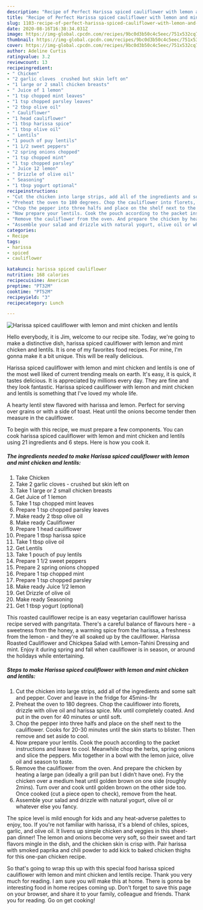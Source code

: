 ```yaml
---
description: "Recipe of Perfect Harissa spiced cauliflower with lemon and mint chicken and lentils"
title: "Recipe of Perfect Harissa spiced cauliflower with lemon and mint chicken and lentils"
slug: 1103-recipe-of-perfect-harissa-spiced-cauliflower-with-lemon-and-mint-chicken-and-lentils
date: 2020-08-16T16:38:34.031Z
image: https://img-global.cpcdn.com/recipes/9bc0d3b50c4c5eec/751x532cq70/harissa-spiced-cauliflower-with-lemon-and-mint-chicken-and-lentils-recipe-main-photo.jpg
thumbnail: https://img-global.cpcdn.com/recipes/9bc0d3b50c4c5eec/751x532cq70/harissa-spiced-cauliflower-with-lemon-and-mint-chicken-and-lentils-recipe-main-photo.jpg
cover: https://img-global.cpcdn.com/recipes/9bc0d3b50c4c5eec/751x532cq70/harissa-spiced-cauliflower-with-lemon-and-mint-chicken-and-lentils-recipe-main-photo.jpg
author: Adeline Curtis
ratingvalue: 3.2
reviewcount: 13
recipeingredient:
- " Chicken"
- "2 garlic cloves  crushed but skin left on"
- "1 large or 2 small chicken breasts"
- " Juice of 1 lemon"
- "1 tsp chopped mint leaves"
- "1 tsp chopped parsley leaves"
- "2 tbsp olive oil"
- " Cauliflower"
- "1 head cauliflower"
- "1 tbsp harissa spice"
- "1 tbsp olive oil"
- " Lentils"
- "1 pouch of puy lentils"
- "1 1/2 sweet peppers"
- "2 spring onions chopped"
- "1 tsp chopped mint"
- "1 tsp chopped parsley"
- " Juice 12 lemon"
- " Drizzle of olive oil"
- " Seasoning"
- "1 tbsp yogurt optional"
recipeinstructions:
- "Cut the chicken into large strips, add all of the ingredients and some salt and pepper. Cover and leave in the fridge for 45mins-1hr"
- "Preheat the oven to 180 degrees. Chop the cauliflower into florets, drizzle with olive oil and harissa spice. Mix until completely coated. And put in the oven for 40 minutes or until soft."
- "Chop the pepper into three halfs and place on the shelf next to the cauliflower. Cooks for 20-30 minutes until the skin starts to blister. Then remove and set aside to cool."
- "Now prepare your lentils. Cook the pouch according to the packet instructions and leave to cool. Meanwhile chop the herbs, spring onions and slice the peppers. Mix together in a bowl with the lemon juice, olive oil and season to taste."
- "Remove the cauliflower from the oven. And prepare the chicken by heating a large pan (ideally a grill pan but I didn’t have one). Fry the chicken over a medium heat until golden brown on one side (roughly 2mins). Turn over and cook until golden brown on the other side too. Once cooked (cut a piece open to check), remove from the heat."
- "Assemble your salad and drizzle with natural yogurt, olive oil or whatever else you fancy."
categories:
- Recipe
tags:
- harissa
- spiced
- cauliflower

katakunci: harissa spiced cauliflower 
nutrition: 168 calories
recipecuisine: American
preptime: "PT32M"
cooktime: "PT52M"
recipeyield: "3"
recipecategory: Lunch

---
```



![Harissa spiced cauliflower with lemon and mint chicken and lentils](https://img-global.cpcdn.com/recipes/9bc0d3b50c4c5eec/751x532cq70/harissa-spiced-cauliflower-with-lemon-and-mint-chicken-and-lentils-recipe-main-photo.jpg)

Hello everybody, it is Jim, welcome to our recipe site. Today, we're going to make a distinctive dish, harissa spiced cauliflower with lemon and mint chicken and lentils. It is one of my favorites food recipes. For mine, I'm gonna make it a bit unique. This will be really delicious.

Harissa spiced cauliflower with lemon and mint chicken and lentils is one of the most well liked of current trending meals on earth. It's easy, it is quick, it tastes delicious. It is appreciated by millions every day. They are fine and they look fantastic. Harissa spiced cauliflower with lemon and mint chicken and lentils is something that I've loved my whole life.

A hearty lentil stew flavored with harissa and lemon. Perfect for serving over grains or with a side of toast. Heat until the onions become tender then measure in the cauliflower.


To begin with this recipe, we must prepare a few components. You can cook harissa spiced cauliflower with lemon and mint chicken and lentils using 21 ingredients and 6 steps. Here is how you cook it.

<!--inarticleads1-->

##### The ingredients needed to make Harissa spiced cauliflower with lemon and mint chicken and lentils:

1. Take  Chicken
1. Take 2 garlic cloves - crushed but skin left on
1. Take 1 large or 2 small chicken breasts
1. Get  Juice of 1 lemon
1. Take 1 tsp chopped mint leaves
1. Prepare 1 tsp chopped parsley leaves
1. Make ready 2 tbsp olive oil
1. Make ready  Cauliflower
1. Prepare 1 head cauliflower
1. Prepare 1 tbsp harissa spice
1. Take 1 tbsp olive oil
1. Get  Lentils
1. Take 1 pouch of puy lentils
1. Prepare 1 1/2 sweet peppers
1. Prepare 2 spring onions chopped
1. Prepare 1 tsp chopped mint
1. Prepare 1 tsp chopped parsley
1. Make ready  Juice 1/2 lemon
1. Get  Drizzle of olive oil
1. Make ready  Seasoning
1. Get 1 tbsp yogurt (optional)


This roasted cauliflower recipe is an easy vegetarian cauliflower harissa recipe served with pangritata. There&#39;s a careful balance of flavours here - a sweetness from the honey, a warming spice from the harissa, a freshness from the lemon - and they&#39;re all soaked up by the cauliflower. Harissa Roasted Cauliflower and Chickpea Salad with Lemon-Tahini Dressing and mint. Enjoy it during spring and fall when cauliflower is in season, or around the holidays while entertaining. 

<!--inarticleads2-->

##### Steps to make Harissa spiced cauliflower with lemon and mint chicken and lentils:

1. Cut the chicken into large strips, add all of the ingredients and some salt and pepper. Cover and leave in the fridge for 45mins-1hr
1. Preheat the oven to 180 degrees. Chop the cauliflower into florets, drizzle with olive oil and harissa spice. Mix until completely coated. And put in the oven for 40 minutes or until soft.
1. Chop the pepper into three halfs and place on the shelf next to the cauliflower. Cooks for 20-30 minutes until the skin starts to blister. Then remove and set aside to cool.
1. Now prepare your lentils. Cook the pouch according to the packet instructions and leave to cool. Meanwhile chop the herbs, spring onions and slice the peppers. Mix together in a bowl with the lemon juice, olive oil and season to taste.
1. Remove the cauliflower from the oven. And prepare the chicken by heating a large pan (ideally a grill pan but I didn’t have one). Fry the chicken over a medium heat until golden brown on one side (roughly 2mins). Turn over and cook until golden brown on the other side too. Once cooked (cut a piece open to check), remove from the heat.
1. Assemble your salad and drizzle with natural yogurt, olive oil or whatever else you fancy.


The spice level is mild enough for kids and any heat-adverse palettes to enjoy, too. If you&#39;re not familiar with harissa, it&#39;s a blend of chiles, spices, garlic, and olive oil. It livens up simple chicken and veggies in this sheet-pan dinner! The lemon and onions become very soft, so their sweet and tart flavors mingle in the dish, and the chicken skin is crisp with. Pair harissa with smoked paprika and chili powder to add kick to baked chicken thighs for this one-pan chicken recipe. 

So that's going to wrap this up with this special food harissa spiced cauliflower with lemon and mint chicken and lentils recipe. Thank you very much for reading. I am sure you will make this at home. There is gonna be interesting food in home recipes coming up. Don't forget to save this page on your browser, and share it to your family, colleague and friends. Thank you for reading. Go on get cooking!
